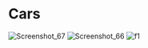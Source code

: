 # Cars

![Screenshot_67](https://user-images.githubusercontent.com/32926347/64924101-7e6dfd00-d7e9-11e9-8e5f-c189750eb10e.png)
![Screenshot_66](https://user-images.githubusercontent.com/32926347/64924102-7f9f2a00-d7e9-11e9-8fee-594ec223fc2c.png)
![f1](https://user-images.githubusercontent.com/32926347/64924106-8168ed80-d7e9-11e9-9ab4-856df1f1035e.png)
